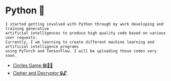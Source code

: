 # Python 🐍

```
I started getting involved with Python through my work developing and training generative
artificial intelligences to produce high quality code based on various user requests.
Currently, I am learning to create different machine learning and artificial intelligence programs
using PyTorch and TensorFlow. I will be uploading those codes very soon.
```

- [Circles Game 🟢🔵🔴](https://github.com/PatZermo/python/tree/main/Circles%20Games)
- [Cipher and Decryptor 🔒🔓](https://github.com/PatZermo/python/tree/main/Cipher-Decryptor).
